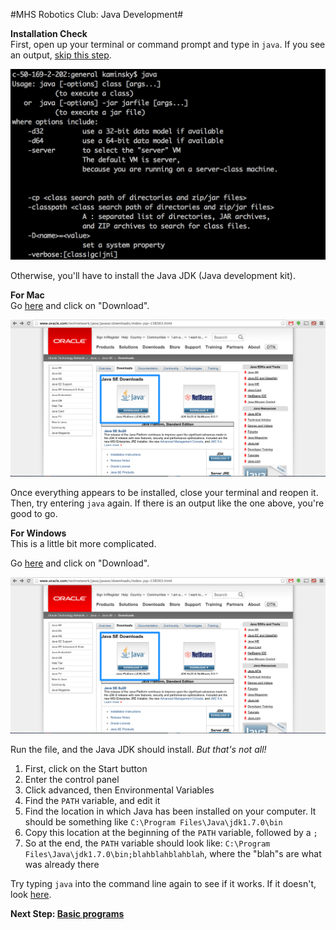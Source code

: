 #MHS Robotics Club: Java Development#

<b>Installation Check</b><br/>
First, open up your terminal or command prompt and type in `java`. If you see an output, <a href="basic.md">skip this step</a>.

<img src="install_1.png">

Otherwise, you'll have to install the Java JDK (Java development kit).

<b>For Mac</b><br/>
Go [here](http://www.oracle.com/technetwork/java/javase/downloads/index-jsp-138363.html) and click on "Download".

<img src="install_2.png">

Once everything appears to be installed, close your terminal and reopen it. Then, try entering `java` again. If there is an output like the one above, you're good to go.

<b>For Windows</b><br/>
This is a little bit more complicated.

Go [here](http://www.oracle.com/technetwork/java/javase/downloads/index-jsp-138363.html) and click on "Download".

<img src="install_2.png">

Run the file, and the Java JDK should install. _But that's not all!_ 

1. First, click on the Start button
2. Enter the control panel
3. Click advanced, then Environmental Variables
4. Find the `PATH` variable, and edit it
5. Find the location in which Java has been installed on your computer. It should be something like `C:\Program Files\Java\jdk1.7.0\bin`
6. Copy this location at the beginning of the `PATH` variable, followed by a `;`
7. So at the end, the `PATH` variable should look like: `C:\Program Files\Java\jdk1.7.0\bin;blahblahblahblah`, where the "blah"s are what was already there

Try typing `java` into the command line again to see if it works. If it doesn't, look [here](http://www.kingluddite.com/tools/how-do-i-add-java-to-my-windows-path).

<b>Next Step: <a href="basic.md">Basic programs</a></b>